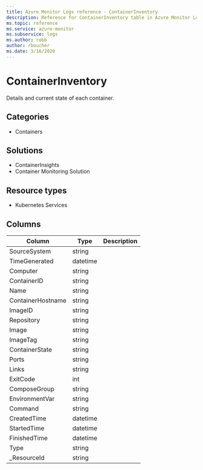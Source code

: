 ```yaml
---
title: Azure Monitor Logs reference - ContainerInventory
description: Reference for ContainerInventory table in Azure Monitor Logs.
ms.topic: reference
ms.service: azure-monitor
ms.subservice: logs
ms.author: robb
author: rboucher
ms.date: 3/16/2020
---
```


# ContainerInventory

 Details and current state of each container.

## Categories

- Containers
## Solutions

- ContainerInsights
- Container Monitoring Solution
## Resource types

- Kubernetes Services




## Columns

|Column|Type|Description|
|---|---|---|
|SourceSystem|string||
|TimeGenerated|datetime||
|Computer|string||
|ContainerID|string||
|Name|string||
|ContainerHostname|string||
|ImageID|string||
|Repository|string||
|Image|string||
|ImageTag|string||
|ContainerState|string||
|Ports|string||
|Links|string||
|ExitCode|int||
|ComposeGroup|string||
|EnvironmentVar|string||
|Command|string||
|CreatedTime|datetime||
|StartedTime|datetime||
|FinishedTime|datetime||
|Type|string||
|_ResourceId|string||
